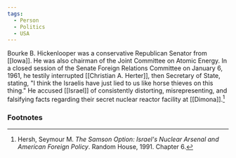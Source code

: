 ```yaml
---
tags:
  - Person
  - Politics
  - USA
---
```

Bourke B. Hickenlooper was a conservative Republican Senator from [[Iowa]]. He was also chairman of the Joint Committee on Atomic Energy. In a closed session of the Senate Foreign Relations Committee on January 6, 1961, he testily interrupted [[Christian A. Herter]], then Secretary of State, stating, "I think the Israelis have just lied to us like horse thieves on this thing." He accused [[Israel]] of consistently distorting, misrepresenting, and falsifying facts regarding their secret nuclear reactor facility at [[Dimona]].[^1]

### Footnotes

[^1]: Hersh, Seymour M. *The Samson Option: Israel's Nuclear Arsenal and American Foreign Policy*. Random House, 1991. Chapter 6.